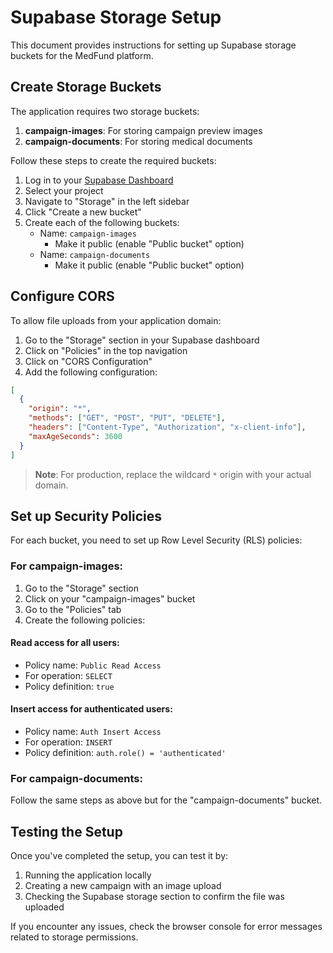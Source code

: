 # Supabase Storage Setup

This document provides instructions for setting up Supabase storage buckets for the MedFund platform.

## Create Storage Buckets

The application requires two storage buckets:

1. **campaign-images**: For storing campaign preview images
2. **campaign-documents**: For storing medical documents

Follow these steps to create the required buckets:

1. Log in to your [Supabase Dashboard](https://app.supabase.com/)
2. Select your project
3. Navigate to "Storage" in the left sidebar
4. Click "Create a new bucket"
5. Create each of the following buckets:
   - Name: `campaign-images`
     - Make it public (enable "Public bucket" option)
   - Name: `campaign-documents`
     - Make it public (enable "Public bucket" option)

## Configure CORS

To allow file uploads from your application domain:

1. Go to the "Storage" section in your Supabase dashboard
2. Click on "Policies" in the top navigation
3. Click on "CORS Configuration"
4. Add the following configuration:

```json
[
  {
    "origin": "*",
    "methods": ["GET", "POST", "PUT", "DELETE"],
    "headers": ["Content-Type", "Authorization", "x-client-info"],
    "maxAgeSeconds": 3600
  }
]
```

> **Note**: For production, replace the wildcard `*` origin with your actual domain.

## Set up Security Policies

For each bucket, you need to set up Row Level Security (RLS) policies:

### For campaign-images:

1. Go to the "Storage" section
2. Click on your "campaign-images" bucket
3. Go to the "Policies" tab
4. Create the following policies:

#### Read access for all users:
- Policy name: `Public Read Access`
- For operation: `SELECT`
- Policy definition: `true`

#### Insert access for authenticated users:
- Policy name: `Auth Insert Access`
- For operation: `INSERT`
- Policy definition: `auth.role() = 'authenticated'`

### For campaign-documents:

Follow the same steps as above but for the "campaign-documents" bucket.

## Testing the Setup

Once you've completed the setup, you can test it by:

1. Running the application locally
2. Creating a new campaign with an image upload
3. Checking the Supabase storage section to confirm the file was uploaded

If you encounter any issues, check the browser console for error messages related to storage permissions. 